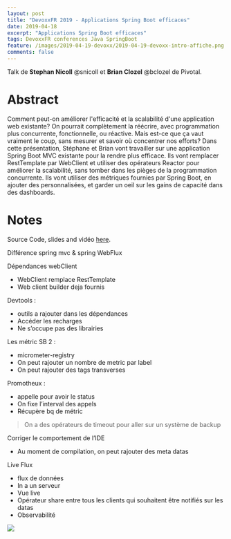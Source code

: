 ```yaml
---
layout: post
title: "DevoxxFR 2019 - Applications Spring Boot efficaces"
date: 2019-04-18
excerpt: "Applications Spring Boot efficaces"
tags: DevoxxFR conferences Java SpringBoot
feature: /images/2019-04-19-devoxx/2019-04-19-devoxx-intro-affiche.png
comments: false
---
```


Talk de __Stephan Nicoll__ @snicoll  et __Brian Clozel__ @bclozel de Pivotal.

# Abstract
Comment peut-on améliorer l'efficacité et la scalabilité d'une application web existante? On pourrait complètement la réécrire, avec programmation plus concurrente, fonctionnelle, ou réactive. Mais est-ce que ça vaut vraiment le coup, sans mesurer et savoir où concentrer nos efforts?
Dans cette présentation, Stéphane et Brian vont travailler sur une application Spring Boot MVC existante pour la rendre plus efficace. Ils vont remplacer RestTemplate par WebClient et utiliser des opérateurs Reactor pour améliorer la scalabilité, sans tomber dans les pièges de la programmation concurrente.
Ils vont utiliser des métriques fournies par Spring Boot, en ajouter des personnalisées, et garder un oeil sur les gains de capacité dans des dashboards.


# Notes

Source Code, slides and vidéo [here](https://github.com/snicoll-demos/initializr-stats).

Différence spring mvc & spring WebFlux


Dépendances webClient
- WebClient remplace RestTemplate
- Web client builder deja fournis

Devtools :
- outils a rajouter dans les dépendances
- Accéder les recharges
- Ne s’occupe pas des librairies

Les métric SB 2 :
- micrometer-registry
- On peut rajouter un nombre de metric par label
- On peut rajouter des tags transverses

Promotheux :
- appelle pour avoir le status
- On fixe l’interval des appels
- Récupère bq de métric

> On a des opérateurs de timeout pour aller sur un système de backup

Corriger le comportement de l’IDE
- Au moment de compilation,  on peut rajouter des meta datas

Live Flux
- flux de données
- In a un serveur
- Vue live
- Opérateur share entre tous les clients qui souhaitent être notifiés sur les datas
- Observabilité

<img src="{{ site.url }}/images/2019-04-19-devoxx/spb2.png">
